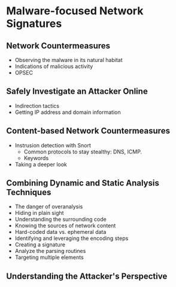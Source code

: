 # Malware-focused Network Signatures

## Network Countermeasures

- Observing the malware in its natural habitat
- Indications of malicious activity
- OPSEC

## Safely Investigate an Attacker Online

- Indirection tactics
- Getting IP address and domain information

## Content-based Network Countermeasures

- Instrusion detection with Snort
    - Common protocols to stay stealthy: DNS, ICMP.
    - Keywords
- Taking a deeper look

## Combining Dynamic and Static Analysis Techniques

- The danger of overanalysis
- Hiding in plain sight
- Understanding the surrounding code
- Knowing the sources of network content
- Hard-coded data vs. ephemeral data
- Identifying and leveraging the encoding steps
- Creating a signature
- Analyze the parsing routines
- Targeting multiple elements

## Understanding the Attacker's Perspective
